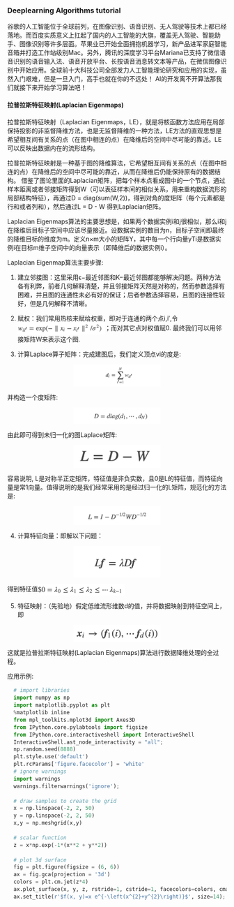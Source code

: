 ### Deeplearning Algorithms tutorial
谷歌的人工智能位于全球前列，在图像识别、语音识别、无人驾驶等技术上都已经落地。而百度实质意义上扛起了国内的人工智能的大旗，覆盖无人驾驶、智能助手、图像识别等许多层面。苹果业已开始全面拥抱机器学习，新产品进军家庭智能音箱并打造工作站级别Mac。另外，腾讯的深度学习平台Mariana已支持了微信语音识别的语音输入法、语音开放平台、长按语音消息转文本等产品，在微信图像识别中开始应用。全球前十大科技公司全部发力人工智能理论研究和应用的实现，虽然入门艰难，但是一旦入门，高手也就在你的不远处！
AI的开发离不开算法那我们就接下来开始学习算法吧！

#### 拉普拉斯特征映射(Laplacian Eigenmaps)

拉普拉斯特征映射（Laplacian Eigenmaps，LE），就是将核函数方法应用在局部保持投影的非监督降维方法，也是无监督降维的一种方法，LE方法的直观思想是希望相互间有关系的点（在图中相连的点）在降维后的空间中尽可能的靠近。LE可以反映出数据内在的流形结构。

拉普拉斯特征映射是一种基于图的降维算法，它希望相互间有关系的点（在图中相连的点）在降维后的空间中尽可能的靠近，从而在降维后仍能保持原有的数据结构。 借鉴了图论里面的Laplacian矩阵，把每个样本点看成图中的一个节点，通过样本距离或者邻接矩阵得到W（可以表征样本间的相似关系，用来重构数据流形的局部结构特征），再通过D = diag(sum(W,2))，得到对角的度矩阵（每个元素都是行和或者列和），然后通过L = D - W 得到Laplacian矩阵。

Laplacian Eigenmaps算法的主要思想是，如果两个数据实例i和j很相似，那么i和j在降维后目标子空间中应该尽量接近。设数据实例的数目为n，目标子空间即最终的降维目标的维度为m。定义n×m大小的矩阵Y，其中每一个行向量yTi是数据实例i在目标m维子空间中的向量表示（即降维后的数据实例i）。


Laplacian Eigenmap算法主要步骤:

1. 建立邻接图：这里采用ϵ−最近邻图和K−最近邻图都能够解决问题。两种方法各有利弊，前者几何解释清楚，并且邻接矩阵天然是对称的，然而参数选择有困难，并且图的连通性未必有好的保证；后者参数选择容易，且图的连接性较好，但是几何解释不清晰。


2. 赋权：我们常用热核来赋给权重，即对于连通的两个点i,i′,令<img width="200" align="center" src="../../images/440.jpg" />；而对其它点对权值赋0. 最终我们可以用邻接矩阵W来表示这个图.

3. 计算Laplace算子矩阵：完成建图后，我们定义顶点vi的度是:
<p align="center">
<img width="200" align="center" src="../../images/441.jpg" />
</p>

并构造一个度矩阵:

<p align="center">
<img width="200" align="center" src="../../images/442.jpg" />
</p>

由此即可得到未归一化的图Laplace矩阵:

<p align="center">
<img width="200" align="center" src="../../images/443.jpg" />
</p>

容易说明, L是对称半正定矩阵，特征值是非负实数，且0是L的特征值，而特征向量是常1向量。值得说明的是我们经常采用的是经过归一化的L矩阵，规范化的方法是:

<p align="center">
<img width="200" align="center" src="../../images/444.jpg" />
</p>

4. 计算特征向量：即解以下问题：

<p align="center">
<img width="200" align="center" src="../../images/445.jpg" />
</p>

得到特征值<img width="200" align="center" src="../../images/446.jpg" />

5. 特征映射：（先验地）假定低维流形维数d的值，并将数据映射到特征空间上，即

<p align="center">
<img width="200" align="center" src="../../images/447.jpg" />
</p>

这就是拉普拉斯特征映射(Laplacian Eigenmaps)算法进行数据降维处理的全过程。

应用示例:
```python
  # import libraries
  import numpy as np
  import matplotlib.pyplot as plt
  %matplotlib inline
  from mpl_toolkits.mplot3d import Axes3D
  from IPython.core.pylabtools import figsize
  from IPython.core.interactiveshell import InteractiveShell
  InteractiveShell.ast_node_interactivity = "all";
  np.random.seed(8888)
  plt.style.use('default')
  plt.rcParams['figure.facecolor'] = 'white'
  # ignore warnings
  import warnings
  warnings.filterwarnings('ignore');

  # draw samples to create the grid
  x = np.linspace(-2, 2, 50)
  y = np.linspace(-2, 2, 50)
  x,y = np.meshgrid(x,y)

  # scalar function
  z = x*np.exp(-1*(x**2 + y**2))

  # plot 3d surface
  fig = plt.figure(figsize = (6, 6))
  ax = fig.gca(projection = '3d')
  colors = plt.cm.jet(z*4)
  ax.plot_surface(x, y, z, rstride=1, cstride=1, facecolors=colors, cmap=plt.cm.coolwarm, linewidth=1.4, alpha=0.8)
  ax.set_title(r'$f(x, y)=x e^{-\left(x^{2}+y^{2}\right)}$', size=14);
  
```

